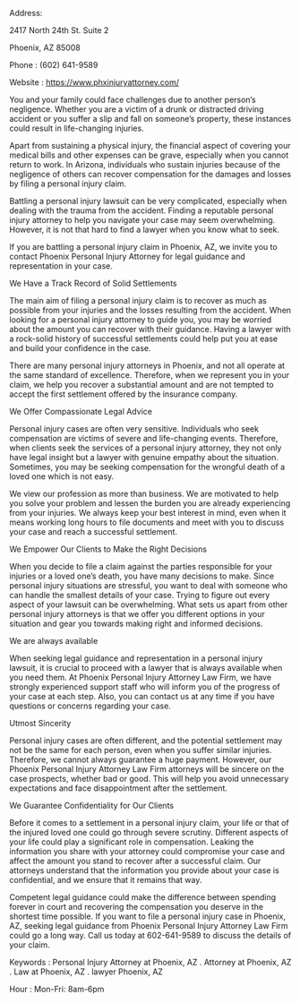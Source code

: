 
Address:

2417 North 24th St. Suite 2

Phoenix, AZ 85008

Phone     	 :  	(602) 641-9589

Website		 :  	https://www.phxinjuryattorney.com/

You and your family could face challenges due to another person’s negligence. Whether you are a victim of a drunk or distracted driving accident or you suffer a slip and fall on someone’s property, these instances could result in life-changing injuries.

Apart from sustaining a physical injury, the financial aspect of covering your medical bills and other expenses can be grave, especially when you cannot return to work. In Arizona, individuals who sustain injuries because of the negligence of others can recover compensation for the damages and losses by filing a personal injury claim.

Battling a personal injury lawsuit can be very complicated, especially when dealing with the trauma from the accident. Finding a reputable personal injury attorney to help you navigate your case may seem overwhelming. However, it is not that hard to find a lawyer when you know what to seek.

If you are battling a personal injury claim in Phoenix, AZ, we invite you to contact Phoenix Personal Injury Attorney for legal guidance and representation in your case.

We Have a Track Record of Solid Settlements

The main aim of filing a personal injury claim is to recover as much as possible from your injuries and the losses resulting from the accident. When looking for a personal injury attorney to guide you, you may be worried about the amount you can recover with their guidance. Having a lawyer with a rock-solid history of successful settlements could help put you at ease and build your confidence in the case.

There are many personal injury attorneys in Phoenix, and not all operate at the same standard of excellence. Therefore, when we represent you in your claim, we help you recover a substantial amount and are not tempted to accept the first settlement offered by the insurance company.

We Offer Compassionate Legal Advice

Personal injury cases are often very sensitive. Individuals who seek compensation are victims of severe and life-changing events. Therefore, when clients seek the services of a personal injury attorney, they not only have legal insight but a lawyer with genuine empathy about the situation. Sometimes, you may be seeking compensation for the wrongful death of a loved one which is not easy.

We view our profession as more than business. We are motivated to help you solve your problem and lessen the burden you are already experiencing from your injuries. We always keep your best interest in mind, even when it means working long hours to file documents and meet with you to discuss your case and reach a successful settlement.

We Empower Our Clients to Make the Right Decisions

When you decide to file a claim against the parties responsible for your injuries or a loved one’s death, you have many decisions to make. Since personal injury situations are stressful, you want to deal with someone who can handle the smallest details of your case. Trying to figure out every aspect of your lawsuit can be overwhelming. What sets us apart from other personal injury attorneys is that we offer you different options in your situation and gear you towards making right and informed decisions.

We are always available

When seeking legal guidance and representation in a personal injury lawsuit, it is crucial to proceed with a lawyer that is always available when you need them. At Phoenix Personal Injury Attorney Law Firm, we have strongly experienced support staff who will inform you of the progress of your case at each step. Also, you can contact us at any time if you have questions or concerns regarding your case.

Utmost Sincerity

Personal injury cases are often different, and the potential settlement may not be the same for each person, even when you suffer similar injuries. Therefore, we cannot always guarantee a huge payment. However, our Phoenix Personal Injury Attorney Law Firm attorneys will be sincere on the case prospects, whether bad or good. This will help you avoid unnecessary expectations and face disappointment after the settlement.

We Guarantee Confidentiality for Our Clients

Before it comes to a settlement in a personal injury claim, your life or that of the injured loved one could go through severe scrutiny. Different aspects of your life could play a significant role in compensation. Leaking the information you share with your attorney could compromise your case and affect the amount you stand to recover after a successful claim. Our attorneys understand that the information you provide about your case is confidential, and we ensure that it remains that way.

Competent legal guidance could make the difference between spending forever in court and recovering the compensation you deserve in the shortest time possible. If you want to file a personal injury case in Phoenix, AZ, seeking legal guidance from Phoenix Personal Injury Attorney Law Firm could go a long way. Call us today at 602-641-9589 to discuss the details of your claim.

Keywords	 :  	Personal Injury Attorney at Phoenix, AZ . Attorney at Phoenix, AZ . Law at Phoenix, AZ .  lawyer Phoenix, AZ

Hour		 :  	Mon-Fri: 8am-6pm
